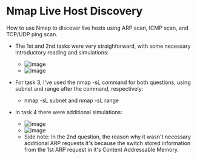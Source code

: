 # Nmap Live Host Discovery
How to use Nmap to discover live hosts using ARP scan, ICMP scan, and TCP/UDP ping scan.

- The 1st and 2nd tasks were very straighforward, with some necessary introductory reading and simulations:
  - ![image](https://github.com/user-attachments/assets/cb985cb3-9574-4322-ae6f-52d86b0aed76)
  - ![image](https://github.com/user-attachments/assets/2bde3fe6-d3a2-40d2-baba-1f656456beab)

- For task 3, I've used the nmap -sL command for both questions, using subnet and range after the command, respectively:
  - nmap -sL subnet and nmap -sL range

- In task 4 there were additional simulations:
  - ![image](https://github.com/user-attachments/assets/32bc2cac-f261-4e3c-bffc-0f28fe494028)
  - ![image](https://github.com/user-attachments/assets/cfe80ea7-8535-4c6a-829e-12dbc9d77bb7)
  - Side note: In the 2nd question, the reason why it wasn't necessary additional ARP requests it's because the switch stored information from the 1st ARP request in it's Content Addressable Memory.

